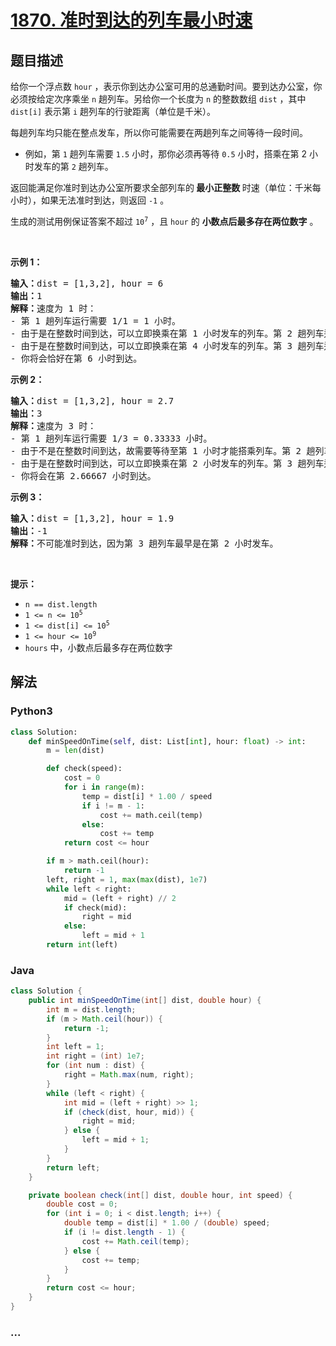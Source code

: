 # [1870. 准时到达的列车最小时速](https://leetcode-cn.com/problems/minimum-speed-to-arrive-on-time)



## 题目描述

<!-- 这里写题目描述 -->

<p>给你一个浮点数 <code>hour</code> ，表示你到达办公室可用的总通勤时间。要到达办公室，你必须按给定次序乘坐 <code>n</code> 趟列车。另给你一个长度为 <code>n</code> 的整数数组 <code>dist</code> ，其中 <code>dist[i]</code> 表示第 <code>i</code> 趟列车的行驶距离（单位是千米）。</p>

<p>每趟列车均只能在整点发车，所以你可能需要在两趟列车之间等待一段时间。</p>

<ul>
	<li>例如，第 <code>1</code> 趟列车需要 <code>1.5</code> 小时，那你必须再等待 <code>0.5</code> 小时，搭乘在第 2 小时发车的第 <code>2</code> 趟列车。</li>
</ul>

<p>返回能满足你准时到达办公室所要求全部列车的<strong> 最小正整数 </strong>时速（单位：千米每小时），如果无法准时到达，则返回 <code>-1</code> 。</p>

<p>生成的测试用例保证答案不超过 <code>10<sup>7</sup></code> ，且 <code>hour</code> 的 <strong>小数点后最多存在两位数字</strong> 。</p>

<p> </p>

<p><strong>示例 1：</strong></p>

<pre>
<strong>输入：</strong>dist = [1,3,2], hour = 6
<strong>输出：</strong>1
<strong>解释：</strong>速度为 1 时：
- 第 1 趟列车运行需要 1/1 = 1 小时。
- 由于是在整数时间到达，可以立即换乘在第 1 小时发车的列车。第 2 趟列车运行需要 3/1 = 3 小时。
- 由于是在整数时间到达，可以立即换乘在第 4 小时发车的列车。第 3 趟列车运行需要 2/1 = 2 小时。
- 你将会恰好在第 6 小时到达。
</pre>

<p><strong>示例 2：</strong></p>

<pre>
<strong>输入：</strong>dist = [1,3,2], hour = 2.7
<strong>输出：</strong>3
<strong>解释：</strong>速度为 3 时：
- 第 1 趟列车运行需要 1/3 = 0.33333 小时。
- 由于不是在整数时间到达，故需要等待至第 1 小时才能搭乘列车。第 2 趟列车运行需要 3/3 = 1 小时。
- 由于是在整数时间到达，可以立即换乘在第 2 小时发车的列车。第 3 趟列车运行需要 2/3 = 0.66667 小时。
- 你将会在第 2.66667 小时到达。</pre>

<p><strong>示例 3：</strong></p>

<pre>
<strong>输入：</strong>dist = [1,3,2], hour = 1.9
<strong>输出：</strong>-1
<strong>解释：</strong>不可能准时到达，因为第 3 趟列车最早是在第 2 小时发车。</pre>

<p> </p>

<p><strong>提示：</strong></p>

<ul>
	<li><code>n == dist.length</code></li>
	<li><code>1 <= n <= 10<sup>5</sup></code></li>
	<li><code>1 <= dist[i] <= 10<sup>5</sup></code></li>
	<li><code>1 <= hour <= 10<sup>9</sup></code></li>
	<li><code>hours</code> 中，小数点后最多存在两位数字</li>
</ul>


## 解法

<!-- 这里可写通用的实现逻辑 -->

<!-- tabs:start -->

### **Python3**

<!-- 这里可写当前语言的特殊实现逻辑 -->

```python
class Solution:
    def minSpeedOnTime(self, dist: List[int], hour: float) -> int:
        m = len(dist)

        def check(speed):
            cost = 0
            for i in range(m):
                temp = dist[i] * 1.00 / speed
                if i != m - 1:
                    cost += math.ceil(temp)
                else:
                    cost += temp
            return cost <= hour

        if m > math.ceil(hour):
            return -1
        left, right = 1, max(max(dist), 1e7)
        while left < right:
            mid = (left + right) // 2
            if check(mid):
                right = mid
            else:
                left = mid + 1
        return int(left)
```

### **Java**

<!-- 这里可写当前语言的特殊实现逻辑 -->

```java
class Solution {
    public int minSpeedOnTime(int[] dist, double hour) {
        int m = dist.length;
        if (m > Math.ceil(hour)) {
            return -1;
        }
        int left = 1; 
        int right = (int) 1e7;
        for (int num : dist) {
            right = Math.max(num, right);
        }
        while (left < right) {
            int mid = (left + right) >> 1;
            if (check(dist, hour, mid)) {
                right = mid;
            } else {
                left = mid + 1;
            }
        }
        return left;
    }

    private boolean check(int[] dist, double hour, int speed) {
        double cost = 0;
        for (int i = 0; i < dist.length; i++) {
            double temp = dist[i] * 1.00 / (double) speed;
            if (i != dist.length - 1) {
                cost += Math.ceil(temp);
            } else {
                cost += temp;
            }
        }
        return cost <= hour;
    }
}
```

### **...**

```

```

<!-- tabs:end -->
